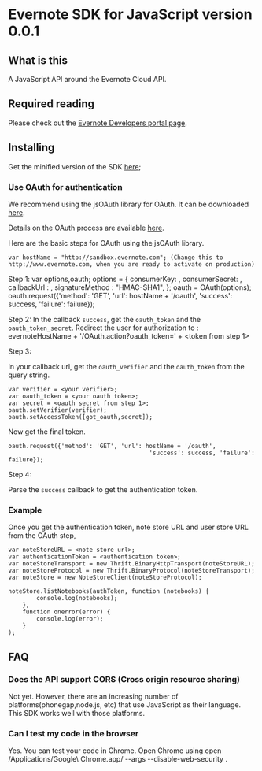 Evernote SDK for JavaScript version 0.0.1
==================================

What is this
--------------
A JavaScript API around the Evernote Cloud API.

Required reading
----------------
Please check out the [Evernote Developers portal page](http://dev.evernote.com/documentation/cloud/).

Installing
----------

Get the minified version of the SDK [here](https://github.com/evernote/evernote-sdk-js/evernote-sdk-js/production/evernote-sdk-minified.js);

### Use OAuth for authentication

We recommend using the jsOAuth library for OAuth. It can be downloaded [here](https://github.com/bytespider/jsOAuth).

Details on the OAuth process are available [here](http://dev.evernote.com/start/core/authentication.php).

Here are the basic steps for OAuth using the jsOAuth library.

    var hostName = "http://sandbox.evernote.com"; (Change this to http://www.evernote.com, when you are ready to activate on production)

Step 1:
    var options,oauth;
     options = {
        consumerKey: <your consumer key>,
        consumerSecret: <your consumer secret>,
        callbackUrl : <your callback url>,
        signatureMethod : "HMAC-SHA1",
    };
    oauth = OAuth(options);
    oauth.request({'method': 'GET', 'url': hostName + '/oauth', 'success': success, 'failure': failure});

Step 2:
   In the callback `success`, get the `oauth_token` and the `oauth_token_secret`.
   Redirect the user for authorization to :  evernoteHostName + '/OAuth.action?oauth_token=' + <token from step 1>

Step 3:

In your callback url, get the `oauth_verifier` and the `oauth_token` from the query string.

    var verifier = <your verifier>;
    var oauth_token = <your oauth token>;
    var secret = <oauth secret from step 1>;
    oauth.setVerifier(verifier);
    oauth.setAccessToken([got_oauth,secret]);

Now get the final token.

    oauth.request({'method': 'GET', 'url': hostName + '/oauth',
                                            'success': success, 'failure': failure});

Step 4:

  Parse the `success` callback to get the authentication token.

### Example

Once you get the authentication token, note store URL and user store URL from the OAuth step,

    var noteStoreURL = <note store url>;
    var authenticationToken = <authentication token>;
    var noteStoreTransport = new Thrift.BinaryHttpTransport(noteStoreURL);
    var noteStoreProtocol = new Thrift.BinaryProtocol(noteStoreTransport);
    var noteStore = new NoteStoreClient(noteStoreProtocol);

    noteStore.listNotebooks(authToken, function (notebooks) {
    		console.log(notebooks);
    	},
    	function onerror(error) {
    		console.log(error);
    	}
    );

FAQ
---

### Does the API support CORS (Cross origin resource sharing)

Not yet. However, there are an increasing number of platforms(phonegap,node.js, etc) that use JavaScript as their language. This SDK works well with those platforms.

### Can I test my code in the browser

Yes. You can test your code in Chrome. Open Chrome using open /Applications/Google\ Chrome.app/ --args --disable-web-security . 
